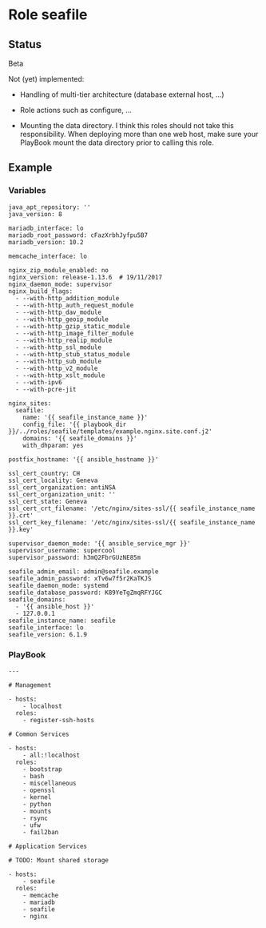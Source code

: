 # Role seafile

## Status

Beta

Not (yet) implemented:

* Handling of multi-tier architecture (database external host, ...)

* Role actions such as configure, ...
* Mounting the data directory. I think this roles should not take this responsibility. When deploying more than one web host, make sure your PlayBook mount the data directory prior to calling this role.

## Example

### Variables

```
java_apt_repository: ''
java_version: 8

mariadb_interface: lo
mariadb_root_password: cFazXrbhJyfpu5B7
mariadb_version: 10.2

memcache_interface: lo

nginx_zip_module_enabled: no
nginx_version: release-1.13.6  # 19/11/2017
nginx_daemon_mode: supervisor
nginx_build_flags:
  - --with-http_addition_module
  - --with-http_auth_request_module
  - --with-http_dav_module
  - --with-http_geoip_module
  - --with-http_gzip_static_module
  - --with-http_image_filter_module
  - --with-http_realip_module
  - --with-http_ssl_module
  - --with-http_stub_status_module
  - --with-http_sub_module
  - --with-http_v2_module
  - --with-http_xslt_module
  - --with-ipv6
  - --with-pcre-jit

nginx_sites:
  seafile:
    name: '{{ seafile_instance_name }}'
    config_file: '{{ playbook_dir }}/../roles/seafile/templates/example.nginx.site.conf.j2'
    domains: '{{ seafile_domains }}'
    with_dhparam: yes

postfix_hostname: '{{ ansible_hostname }}'

ssl_cert_country: CH
ssl_cert_locality: Geneva
ssl_cert_organization: antiNSA
ssl_cert_organization_unit: ''
ssl_cert_state: Geneva
ssl_cert_crt_filename: '/etc/nginx/sites-ssl/{{ seafile_instance_name }}.crt'
ssl_cert_key_filename: '/etc/nginx/sites-ssl/{{ seafile_instance_name }}.key'

supervisor_daemon_mode: '{{ ansible_service_mgr }}'
supervisor_username: supercool
supervisor_password: h3mQ2FbrGUzNE85m

seafile_admin_email: admin@seafile.example
seafile_admin_password: xTv6w7f5r2KaTKJS
seafile_daemon_mode: systemd
seafile_database_password: K89YeTgZmqRFYJGC
seafile_domains:
  - '{{ ansible_host }}'
  - 127.0.0.1
seafile_instance_name: seafile
seafile_interface: lo
seafile_version: 6.1.9
```

### PlayBook

```
---

# Management

- hosts:
    - localhost
  roles:
    - register-ssh-hosts

# Common Services

- hosts:
    - all:!localhost
  roles:
    - bootstrap
    - bash
    - miscellaneous
    - openssl
    - kernel
    - python
    - mounts
    - rsync
    - ufw
    - fail2ban

# Application Services

# TODO: Mount shared storage

- hosts:
    - seafile
  roles:
    - memcache
    - mariadb
    - seafile
    - nginx
```
